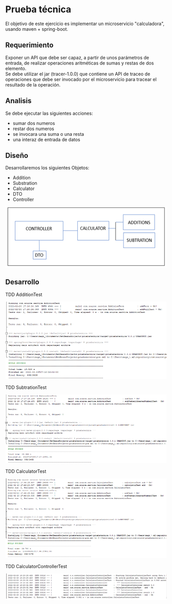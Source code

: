 # Prueba técnica
El objetivo de este ejercicio es implementar un microservicio "calculadora", usando maven + spring-boot.

## Requerimiento  
Exponer un API que debe ser capaz, a partir de unos parámetros de entrada, de realizar operaciones aritméticas de sumas y restas de dos elemento.  
Se debe utilizar el jar (tracer-1.0.0) que contiene un API de traceo de operaciones que debe ser invocado por el microservicio para tracear el resultado de la operación.

## Analisis
Se debe ejecutar las siguientes acciones:
- sumar dos numeros
- restar dos numeros
- se invocara una suma o una resta
- una interaz de entrada de datos

## Diseño
Desarrollaremos los siguientes Objetos:
- Addition
- Substration
- Calculator
- DTO
- Controller

![design](design.png "Design")

## Desarrollo  

TDD AdditionTest  

![add](additionTest.png "Additon")

TDD SubtrationTest  
  
![sub](subtrationTest.png "Subtraction")  
  

TDD CalculatorTest  
  
![calculator](calculatorTest.png "Calculator")  

TDD CalculatorControllerTest

![controller](controller.png "Controller")  
